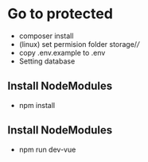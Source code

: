 # Go to protected
* composer install
* (linux) set permision folder storage/*/*
* copy .env.example to .env
* Setting database

## Install NodeModules

* npm install

## Install NodeModules
* npm run dev-vue
